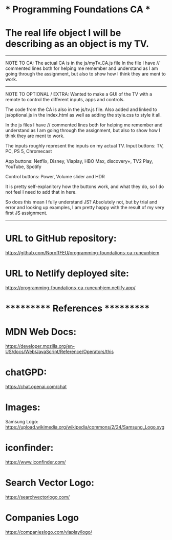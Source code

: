 # ****\***** Programming Foundations CA ****\*****

# The real life object I will be describing as an object is my TV.

---

NOTE TO CA:
The actual CA is in the js/myTv_CA.js file
In the file I have // commented lines both for helping me
remember and understand as I am going through the assignment,
but also to show how I think they are ment to work.

---

NOTE TO OPTIONAL / EXTRA:
Wanted to make a GUI of the TV with a remote to control
the different inputs, apps and controls.

The code from the CA is also in the js/tv.js file.
Also added and linked to js/optional.js in the index.html
as well as adding the style.css to style it all.

In the js files I have // commented lines both for helping me
remember and understand as I am going through the assignment,
but also to show how I think they are ment to work.

The inputs roughly represent the inputs on my actual TV.
Input buttons:
TV, PC, PS 5, Chromecast

App buttons:
Netflix, Disney, Viaplay, HBO Max, discovery+, TV2 Play, YouTube, Spotify

Control buttons:
Power, Volume slider and HDR

It is pretty self-explanitory how the buttons work, and what they do,
so I do not feel I need to add that in here.

So does this mean I fully understand JS?
Absolutely not, but by trial and error and looking up examples,
I am pretty happy with the result of my very first JS assignment.

---

# URL to GitHub repository:

https://github.com/NoroffFEU/programming-foundations-ca-runeunhjem

# URL to Netlify deployed site:

https://programming-foundations-ca-runeunhjem.netlify.app/

# ********* References *********

# MDN Web Docs:

https://developer.mozilla.org/en-US/docs/Web/JavaScript/Reference/Operators/this

# chatGPD:

https://chat.openai.com/chat

# Images:

Samsung Logo:
https://upload.wikimedia.org/wikipedia/commons/2/24/Samsung_Logo.svg

# iconfinder:
https://www.iconfinder.com/

# Search Vector Logo:
https://searchvectorlogo.com/

# Companies Logo
https://companieslogo.com/viaplay/logo/

